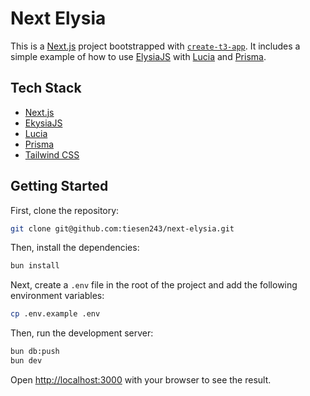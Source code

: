 # Next Elysia

This is a [Next.js](https://nextjs.org) project bootstrapped with [`create-t3-app`](https://create.t3.gg/). It includes a simple example of how to use [ElysiaJS](https://elysiajs.com) with [Lucia](https://lucia-auth.com) and [Prisma](https://prisma.io).

## Tech Stack

- [Next.js](https://nextjs.org)
- [EkysiaJS](https://next-elysiajs.com)
- [Lucia](https://lucia-auth.com)
- [Prisma](https://prisma.io)
- [Tailwind CSS](https://tailwindcss.com)

## Getting Started

First, clone the repository:

```bash
git clone git@github.com:tiesen243/next-elysia.git
```

Then, install the dependencies:

```bash
bun install
```

Next, create a `.env` file in the root of the project and add the following environment variables:

```bash
cp .env.example .env
```

Then, run the development server:

```bash
bun db:push
bun dev
```

Open [http://localhost:3000](http://localhost:3000) with your browser to see the result.
